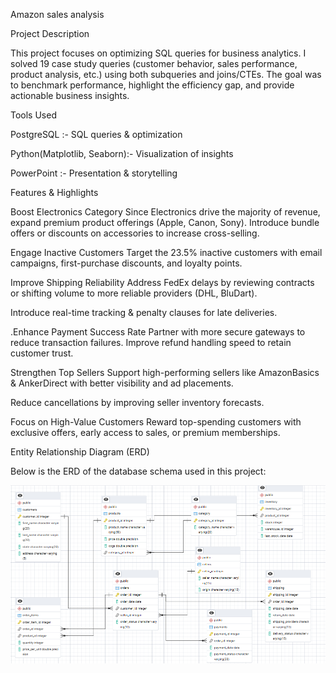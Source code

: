 

Amazon sales analysis

 Project Description

This project focuses on optimizing SQL queries for business analytics.
I solved 19 case study queries (customer behavior, sales performance, product analysis, etc.) using both subqueries and joins/CTEs.
The goal was to benchmark performance, highlight the efficiency gap, and provide actionable business insights.

Tools Used

PostgreSQL :- SQL queries & optimization

Python(Matplotlib, Seaborn):- Visualization of insights

PowerPoint :- Presentation & storytelling



Features & Highlights

Boost Electronics Category
Since Electronics drive the majority of revenue, expand premium product offerings (Apple, Canon, Sony).
Introduce bundle offers or discounts on accessories to increase cross-selling.

Engage Inactive Customers
Target the 23.5% inactive customers with email campaigns, first-purchase discounts, and loyalty points.

Improve Shipping Reliability
Address FedEx delays by reviewing contracts or shifting volume to more reliable providers (DHL, BluDart).

Introduce real-time tracking & penalty clauses for late deliveries.

.Enhance Payment Success Rate
Partner with more secure gateways to reduce transaction failures.
Improve refund handling speed to retain customer trust.

Strengthen Top Sellers
Support high-performing sellers like AmazonBasics & AnkerDirect with better visibility and ad placements.

Reduce cancellations by improving seller inventory forecasts.

Focus on High-Value Customers
Reward top-spending customers with exclusive offers, early access to sales, or premium memberships.


Entity Relationship Diagram (ERD)

Below is the ERD of the database schema used in this project:

![Amazon ERD](https://github.com/Shumaila-Hasan/amazon/blob/main/amazon_erd.png)
